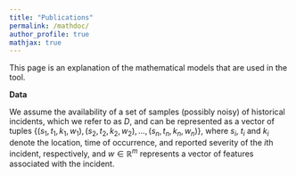 ```yaml
---
title: "Publications"
permalink: /mathdoc/
author_profile: true
mathjax: true
---
```


This page is an explanation of the mathematical models that are used in the tool. 


<b>Data</b>

We assume the availability of a set of samples (possibly noisy) of historical incidents, which we refer to as $D$, and can be represented as a vector of tuples $\{(s_1,t_1,k_1,w_1),(s_2,t_2,k_2,w_2),\dots,(s_n,t_n,k_n,w_n)\}$, where $s_i$, $t_i$ and $k_i$ denote the location, time of occurrence, and reported severity of the $i$th incident, respectively, and $w \in \mathbb{R}^m$ represents a vector of features associated with the incident. 